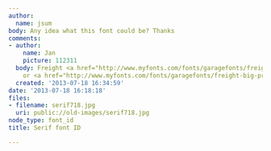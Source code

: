 ```yaml
---
author:
  name: jsum
body: Any idea what this font could be? Thanks
comments:
- author:
    name: Jan
    picture: 112311
  body: Freight <a href="http://www.myfonts.com/fonts/garagefonts/freight-disp-pro/">Display</a>
    or <a href="http://www.myfonts.com/fonts/garagefonts/freight-big-pro/">Big</a>.
  created: '2013-07-18 16:34:59'
date: '2013-07-18 16:18:18'
files:
- filename: serif718.jpg
  uri: public://old-images/serif718.jpg
node_type: font_id
title: Serif font ID

---
```


